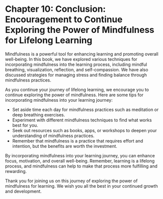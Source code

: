 Chapter 10: Conclusion: Encouragement to Continue Exploring the Power of Mindfulness for Lifelong Learning
==========================================================================================================

Mindfulness is a powerful tool for enhancing learning and promoting overall well-being. In this book, we have explored various techniques for incorporating mindfulness into the learning process, including mindful breathing, visualization, reflection, and self-compassion. We have also discussed strategies for managing stress and finding balance through mindfulness practices.

As you continue your journey of lifelong learning, we encourage you to continue exploring the power of mindfulness. Here are some tips for incorporating mindfulness into your learning journey:

* Set aside time each day for mindfulness practices such as meditation or deep breathing exercises.
* Experiment with different mindfulness techniques to find what works best for you.
* Seek out resources such as books, apps, or workshops to deepen your understanding of mindfulness practices.
* Remember that mindfulness is a practice that requires effort and intention, but the benefits are worth the investment.

By incorporating mindfulness into your learning journey, you can enhance focus, motivation, and overall well-being. Remember, learning is a lifelong process, and mindfulness can help to make that process more fulfilling and rewarding.

Thank you for joining us on this journey of exploring the power of mindfulness for learning. We wish you all the best in your continued growth and development.
